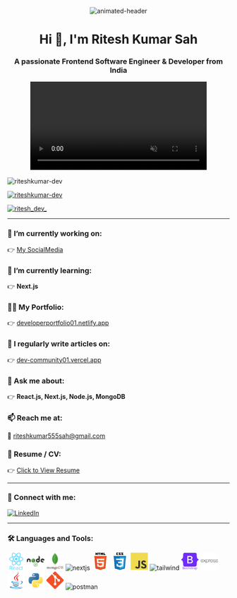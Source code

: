<!-- Animated header GIF -->
<p align="center">
  <img src="https://media.lordicon.com/icons/wired/flat/743-web-code.gif" width="100%" height="300" alt="animated-header" />
</p>


<h1 align="center">Hi 👋, I'm Ritesh Kumar Sah</h1>
<h3 align="center">A passionate Frontend Software Engineer & Developer from India</h3>

<!-- Optional Developer Animation -->
<p align="center">
  <video width="400" autoplay loop muted playsinline>
    <source src="https://cdnl.iconscout.com/lottie/premium/preview-watermark/programmer-animation-download-in-lottie-json-gif-static-svg-file-formats--web-developer-programming-code-online-meeting-freelancer-website-development-animations-3645911.mp4" type="video/mp4">
  </video>
</p>

<p align="left">
  <img src="https://komarev.com/ghpvc/?username=riteshkumar-dev&label=Profile%20views&color=0e75b6&style=flat" alt="riteshkumar-dev" />
</p>

<p align="left">
  <a href="https://github.com/ryo-ma/github-profile-trophy">
    <img src="https://github-profile-trophy.vercel.app/?username=riteshkumar-dev" alt="riteshkumar-dev" />
  </a>
</p>

<p align="left">
  <a href="https://twitter.com/ritesh_dev_" target="blank">
    <img src="https://img.shields.io/twitter/follow/ritesh_dev_?logo=twitter&style=for-the-badge" alt="ritesh_dev_" />
  </a>
</p>

---

### 🔭 I’m currently working on:  
👉 [My SocialMedia](https://my-social-media-nu.vercel.app)

### 🌱 I’m currently learning:  
👉 **Next.js**

### 👨‍💻 My Portfolio:  
👉 [developerportfolio01.netlify.app](https://developerportfolio01.netlify.app)

### 📝 I regularly write articles on:  
👉 [dev-community01.vercel.app](https://dev-community01.vercel.app)

### 💬 Ask me about:  
👉 **React.js, Next.js, Node.js, MongoDB**

### 📫 Reach me at:  
📩 riteshkumar555sah@gmail.com

### 📄 Resume / CV:  
👉 [Click to View Resume](https://drive.google.com/file/d/1wv4bQOjCcgKfMNTiKCTRuZN5rx5RKDy6/view)

---

### 🤝 Connect with me:

<p align="left">
  <a href="https://www.linkedin.com/in/ritesh-kumar-232278288" target="blank">
    <img src="https://raw.githubusercontent.com/rahuldkjain/github-profile-readme-generator/master/src/images/icons/Social/linked-in-alt.svg" alt="LinkedIn" width="30" height="30" />
  </a>
</p>

---

### 🛠️ Languages and Tools:

<p align="left">
  <img src="https://raw.githubusercontent.com/devicons/devicon/master/icons/react/react-original-wordmark.svg" alt="react" width="40" height="40"/>
  <img src="https://raw.githubusercontent.com/devicons/devicon/master/icons/nodejs/nodejs-original-wordmark.svg" alt="nodejs" width="40" height="40"/>
  <img src="https://raw.githubusercontent.com/devicons/devicon/master/icons/mongodb/mongodb-original-wordmark.svg" alt="mongodb" width="40" height="40"/>
  <img src="https://cdn.worldvectorlogo.com/logos/nextjs-2.svg" alt="nextjs" width="40" height="40"/>
  <img src="https://raw.githubusercontent.com/devicons/devicon/master/icons/html5/html5-original-wordmark.svg" alt="html5" width="40" height="40"/>
  <img src="https://raw.githubusercontent.com/devicons/devicon/master/icons/css3/css3-original-wordmark.svg" alt="css3" width="40" height="40"/>
  <img src="https://raw.githubusercontent.com/devicons/devicon/master/icons/javascript/javascript-original.svg" alt="javascript" width="40" height="40"/>
  <img src="https://www.vectorlogo.zone/logos/tailwindcss/tailwindcss-icon.svg" alt="tailwind" width="40" height="40"/>
  <img src="https://raw.githubusercontent.com/devicons/devicon/master/icons/bootstrap/bootstrap-plain-wordmark.svg" alt="bootstrap" width="40" height="40"/>
  <img src="https://raw.githubusercontent.com/devicons/devicon/master/icons/express/express-original-wordmark.svg" alt="express" width="40" height="40"/>
  <img src="https://raw.githubusercontent.com/devicons/devicon/master/icons/java/java-original.svg" alt="java" width="40" height="40"/>
  <img src="https://raw.githubusercontent.com/devicons/devicon/master/icons/python/python-original.svg" alt="python" width="40" height="40"/>
  <img src="https://raw.githubusercontent.com/devicons/devicon/master/icons/git/git-original.svg" alt="git" width="40" height="40"/>
  <img src="https://www.vectorlogo.zone/logos/getpostman/getpostman-icon.svg" alt="postman" width="40" height="40"/>
</p>
